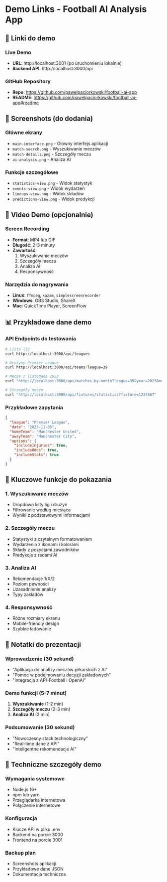 # Demo Links - Football AI Analysis App

## 🔗 Linki do demo

### Live Demo
- **URL**: http://localhost:3001 (po uruchomieniu lokalnie)
- **Backend API**: http://localhost:3000/api

### GitHub Repository
- **Repo**: https://github.com/pawelpaciorkowski/football-ai-app
- **README**: https://github.com/pawelpaciorkowski/football-ai-app#readme

## 📸 Screenshots (do dodania)

### Główne ekrany
- `main-interface.png` - Główny interfejs aplikacji
- `match-search.png` - Wyszukiwanie meczów
- `match-details.png` - Szczegóły meczu
- `ai-analysis.png` - Analiza AI

### Funkcje szczegółowe
- `statistics-view.png` - Widok statystyk
- `events-view.png` - Widok wydarzeń
- `lineups-view.png` - Widok składów
- `predictions-view.png` - Widok predykcji

## 🎥 Video Demo (opcjonalnie)

### Screen Recording
- **Format**: MP4 lub GIF
- **Długość**: 2-3 minuty
- **Zawartość**: 
  1. Wyszukiwanie meczów
  2. Szczegóły meczu
  3. Analiza AI
  4. Responsywność

### Narzędzia do nagrywania
- **Linux**: `ffmpeg`, `kazam`, `simplescreenrecorder`
- **Windows**: OBS Studio, ShareX
- **Mac**: QuickTime Player, ScreenFlow

## 📊 Przykładowe dane demo

### API Endpoints do testowania
```bash
# Lista lig
curl http://localhost:3000/api/leagues

# Drużyny Premier League
curl http://localhost:3000/api/teams?league=39

# Mecze z listopada 2023
curl "http://localhost:3000/api/matches-by-month?league=39&year=2023&month=11&team1=Manchester%20United"

# Szczegóły meczu
curl "http://localhost:3000/api/fixtures/statistics?fixture=1234567"
```

### Przykładowe zapytania
```json
{
  "league": "Premier League",
  "date": "2023-11-05",
  "homeTeam": "Manchester United",
  "awayTeam": "Manchester City",
  "options": {
    "includeInjuries": true,
    "includeOdds": true,
    "includeStats": true
  }
}
```

## 🎯 Kluczowe funkcje do pokazania

### 1. Wyszukiwanie meczów
- Dropdown listy lig i drużyn
- Filtrowanie według miesiąca
- Wyniki z podstawowymi informacjami

### 2. Szczegóły meczu
- Statystyki z czytelnym formatowaniem
- Wydarzenia z ikonami i kolorami
- Składy z pozycjami zawodników
- Predykcje z radami AI

### 3. Analiza AI
- Rekomendacje 1/X/2
- Poziom pewności
- Uzasadnienie analizy
- Typy zakładów

### 4. Responsywność
- Różne rozmiary ekranu
- Mobile-friendly design
- Szybkie ładowanie

## 📝 Notatki do prezentacji

### Wprowadzenie (30 sekund)
- "Aplikacja do analizy meczów piłkarskich z AI"
- "Pomoc w podejmowaniu decyzji zakładowych"
- "Integracja z API-Football i OpenAI"

### Demo funkcji (5-7 minut)
1. **Wyszukiwanie** (1-2 min)
2. **Szczegóły meczu** (2-3 min)
3. **Analiza AI** (2 min)

### Podsumowanie (30 sekund)
- "Nowoczesny stack technologiczny"
- "Real-time dane z API"
- "Inteligentne rekomendacje AI"

## 🔧 Techniczne szczegóły demo

### Wymagania systemowe
- Node.js 16+
- npm lub yarn
- Przeglądarka internetowa
- Połączenie internetowe

### Konfiguracja
- Klucze API w pliku .env
- Backend na porcie 3000
- Frontend na porcie 3001

### Backup plan
- Screenshots aplikacji
- Przykładowe dane JSON
- Dokumentacja techniczna 